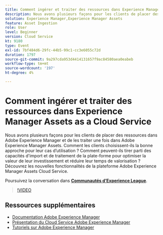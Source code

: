 ```yaml
---
title: Comment ingérer et traiter des ressources dans Experience Manager Assets as a Cloud Service
description: Nous avons plusieurs façons pour les clients de placer des ressources dans Adobe Experience Manager et de les traiter une fois dans Adobe Experience Manager Assets. Comment les clients choisissent-ils la bonne approche pour leur cas d’utilisation ? Comment peuvent-ils tirer parti des capacités d'import et de traitement de la plate-forme pour optimiser la valeur de leur investissement et réduire leur temps de valorisation ? Découvrez les nouvelles fonctionnalités de la plateforme Adobe Experience Manager Assets Cloud Service.
solution: Experience Manager,Experience Manager Assets
feature: Asset Ingestion
role: User
level: Beginner
version: Cloud Service
kt: 9180
type: Event
exl-id: 7bf484d6-29fc-44b5-99c1-cc3e6055c72d
duration: 1797
source-git-commit: 9a297cda953d4414131657f9ac84580aea0eabeb
workflow-type: tm+mt
source-wordcount: '197'
ht-degree: 4%

---
```


# Comment ingérer et traiter des ressources dans Experience Manager Assets as a Cloud Service

Nous avons plusieurs façons pour les clients de placer des ressources dans Adobe Experience Manager et de les traiter une fois dans Adobe Experience Manager Assets. Comment les clients choisissent-ils la bonne approche pour leur cas d’utilisation ? Comment peuvent-ils tirer parti des capacités d&#39;import et de traitement de la plate-forme pour optimiser la valeur de leur investissement et réduire leur temps de valorisation ? Découvrez les nouvelles fonctionnalités de la plateforme Adobe Experience Manager Assets Cloud Service.

Poursuivez la conversation dans **[Communautés d’Experience League](https://adobe.ly/2Zq7dlg)**.

>[!VIDEO](https://video.tv.adobe.com/v/337773/?quality=12&learn=on&hidetitle=true)

## Ressources supplémentaires

- [Documentation Adobe Experience Manager](https://experienceleague.adobe.com/docs/experience-manager-cloud-service.html?lang=fr)
- [Présentation du Cloud Service Adobe Experience Manager](https://experienceleague.adobe.com/docs/experience-manager-cloud-service/overview/home.html?lang=fr)
- [Tutoriels sur Adobe Experience Manager](https://experienceleague.adobe.com/docs/experience-manager-tutorials.html?lang=fr)
